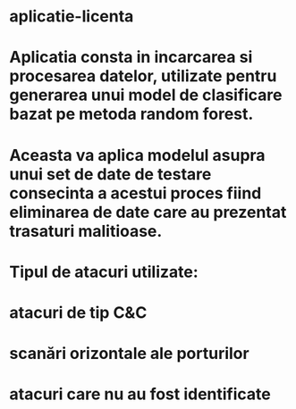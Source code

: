 # aplicatie-licenta
# Aplicatia consta in incarcarea si procesarea datelor, utilizate pentru generarea unui model de clasificare bazat pe metoda random forest.
# Aceasta va aplica modelul asupra unui set de date de testare consecinta a acestui proces fiind eliminarea de date care au prezentat trasaturi malitioase.

# Tipul de atacuri utilizate:
# atacuri de tip C&C
# scanări orizontale ale porturilor
# atacuri care nu au fost identificate
